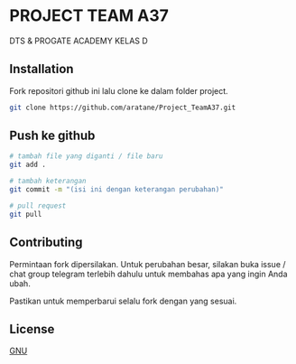# PROJECT TEAM A37

DTS & PROGATE ACADEMY KELAS D

## Installation

Fork repositori github ini lalu clone ke dalam folder project.

```bash
git clone https://github.com/aratane/Project_TeamA37.git
```

## Push ke github

```bash
# tambah file yang diganti / file baru
git add .

# tambah keterangan
git commit -m "(isi ini dengan keterangan perubahan)"

# pull request
git pull

```

## Contributing
Permintaan fork dipersilakan. Untuk perubahan besar, silakan buka issue / chat group telegram terlebih dahulu untuk membahas apa yang ingin Anda ubah.

Pastikan untuk memperbarui selalu fork dengan yang sesuai.

## License
[GNU](https://github.com/aratane/Project_TeamA37/blob/main/LICENSE.md)